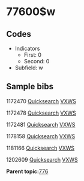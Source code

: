 # 77600$w

## Codes

-   Indicators
    -   First: 0
    -   Second: 0
-   Subfield: w

## Sample bibs

1172470 [Quicksearch](https://search.library.yale.edu/catalog/1172470) [VXWS](http://prodorbis.library.yale.edu:7014/vxws/GetHoldingsService?bibId=1172470)

1172478 [Quicksearch](https://search.library.yale.edu/catalog/1172478) [VXWS](http://prodorbis.library.yale.edu:7014/vxws/GetHoldingsService?bibId=1172478)

1172481 [Quicksearch](https://search.library.yale.edu/catalog/1172481) [VXWS](http://prodorbis.library.yale.edu:7014/vxws/GetHoldingsService?bibId=1172481)

1178158 [Quicksearch](https://search.library.yale.edu/catalog/1178158) [VXWS](http://prodorbis.library.yale.edu:7014/vxws/GetHoldingsService?bibId=1178158)

1181166 [Quicksearch](https://search.library.yale.edu/catalog/1181166) [VXWS](http://prodorbis.library.yale.edu:7014/vxws/GetHoldingsService?bibId=1181166)

1202609 [Quicksearch](https://search.library.yale.edu/catalog/1202609) [VXWS](http://prodorbis.library.yale.edu:7014/vxws/GetHoldingsService?bibId=1202609)

**Parent topic:**[776](../../tags/776/776.md)

